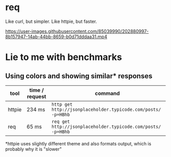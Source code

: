 # req
Like curl, but simpler. Like httpie, but faster.

https://user-images.githubusercontent.com/85039990/202880997-8b157947-14ab-44bb-8659-b0d71dddaa31.mp4

# Lie to me with benchmarks

## Using colors and showing similar* responses

| tool | time / request | command |
| --- | --- | --- |
| httpie | 234 ms | `http get http://jsonplaceholder.typicode.com/posts/ -p=HBhb` |
| req | 65 ms | `req get http://jsonplaceholder.typicode.com/posts/ -p=HBhb` |

*httpie uses slightly different theme and also formats output, which is probably why it is "slower"
